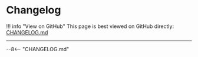 # Changelog

!!! info "View on GitHub"
    This page is best viewed on GitHub directly:
    [CHANGELOG.md](https://github.com/yaniv-golan/openai-model-registry/blob/main/CHANGELOG.md)

---

--8<-- "CHANGELOG.md"
